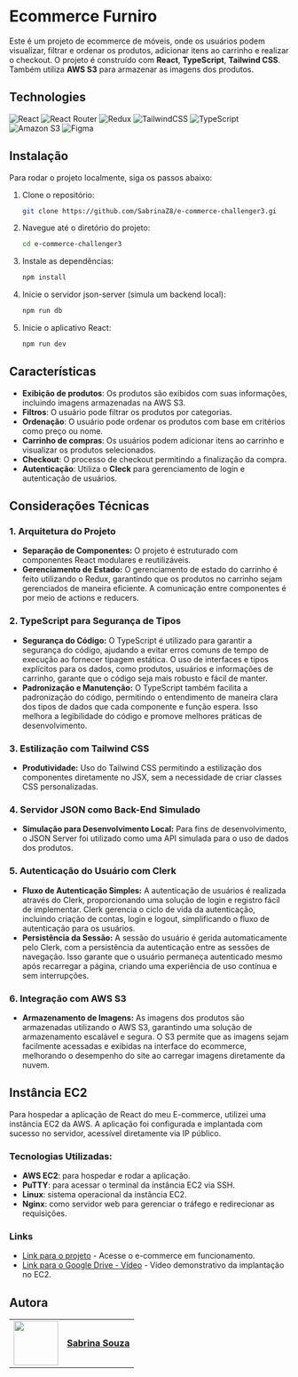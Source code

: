# Ecommerce Furniro

Este é um projeto de ecommerce de móveis, onde os usuários podem visualizar, filtrar e ordenar os produtos, adicionar itens ao carrinho e realizar o checkout. O projeto é construído com **React**, **TypeScript**, **Tailwind CSS**. Também utiliza **AWS S3** para armazenar as imagens dos produtos.

## Technologies

![React](https://img.shields.io/badge/react-%2320232a.svg?style=for-the-badge&logo=react&logoColor=%2361DAFB)
![React Router](https://img.shields.io/badge/React_Router-CA4245?style=for-the-badge&logo=react-router&logoColor=white)
![Redux](https://img.shields.io/badge/redux-%23593d88.svg?style=for-the-badge&logo=redux&logoColor=white)
![TailwindCSS](https://img.shields.io/badge/tailwindcss-%2338B2AC.svg?style=for-the-badge&logo=tailwind-css&logoColor=white)
![TypeScript](https://img.shields.io/badge/typescript-%23007ACC.svg?style=for-the-badge&logo=typescript&logoColor=white)
![Amazon S3](https://img.shields.io/badge/Amazon%20S3-FF9900?style=for-the-badge&logo=amazons3&logoColor=white)
![Figma](https://img.shields.io/badge/figma-%23F24E1E.svg?style=for-the-badge&logo=figma&logoColor=white)

## Instalação

Para rodar o projeto localmente, siga os passos abaixo:

1. Clone o repositório:
   ```bash
   git clone https://github.com/SabrinaZ8/e-commerce-challenger3.gi
2. Navegue até o diretório do projeto:
   ```bash
   cd e-commerce-challenger3
3. Instale as dependências:
   ```bash
   npm install
4. Inicie o servidor json-server (simula um backend local):
   ```bash
   npm run db
5. Inicie o aplicativo React:
   ```bash
   npm run dev

## Características

- **Exibição de produtos**: Os produtos são exibidos com suas informações, incluindo imagens armazenadas na AWS S3.
- **Filtros**: O usuário pode filtrar os produtos por categorias.
- **Ordenação**: O usuário pode ordenar os produtos com base em critérios como preço ou nome.
- **Carrinho de compras**: Os usuários podem adicionar itens ao carrinho e visualizar os produtos selecionados.
- **Checkout**: O processo de checkout permitindo a finalização da compra.
- **Autenticação**: Utiliza o **Cleck** para gerenciamento de login e autenticação de usuários.

## Considerações Técnicas

### 1. Arquitetura do Projeto
   
- **Separação de Componentes:**
O projeto é estruturado com componentes React modulares e reutilizáveis.
- **Gerenciamento de Estado:**
O gerenciamento de estado do carrinho é feito utilizando o Redux, garantindo que os produtos no carrinho sejam gerenciados de maneira eficiente. A comunicação entre componentes é por meio de actions e reducers.

### 2. TypeScript para Segurança de Tipos
- **Segurança do Código:**
O TypeScript é utilizado para garantir a segurança do código, ajudando a evitar erros comuns de tempo de execução ao fornecer tipagem estática. O uso de interfaces e tipos explícitos para os dados, como produtos, usuários e informações de carrinho, garante que o código seja mais robusto e fácil de manter.
- **Padronização e Manutenção:**
O TypeScript também facilita a padronização do código, permitindo o entendimento de maneira clara dos tipos de dados que cada componente e função espera. Isso melhora a legibilidade do código e promove melhores práticas de desenvolvimento.

### 3. Estilização com Tailwind CSS
- **Produtividade:**
Uso do Tailwind CSS permitindo a estilização dos componentes diretamente no JSX, sem a necessidade de criar classes CSS personalizadas.

### 4. Servidor JSON como Back-End Simulado
- **Simulação para Desenvolvimento Local:**
Para fins de desenvolvimento, o JSON Server foi utilizado como uma API simulada para o uso de dados dos produtos.

### 5. Autenticação do Usuário com Clerk
- **Fluxo de Autenticação Simples:**
A autenticação de usuários é realizada através do Clerk, proporcionando uma solução de login e registro fácil de implementar. Clerk gerencia o ciclo de vida da autenticação, incluindo criação de contas, login e logout, simplificando o fluxo de autenticação para os usuários.
- **Persistência da Sessão:**
A sessão do usuário é gerida automaticamente pelo Clerk, com a persistência da autenticação entre as sessões de navegação. Isso garante que o usuário permaneça autenticado mesmo após recarregar a página, criando uma experiência de uso contínua e sem interrupções.

### 6. Integração com AWS S3
- **Armazenamento de Imagens:**
As imagens dos produtos são armazenadas utilizando o AWS S3, garantindo uma solução de armazenamento escalável e segura. O S3 permite que as imagens sejam facilmente acessadas e exibidas na interface do ecommerce, melhorando o desempenho do site ao carregar imagens diretamente da nuvem.


## Instância EC2

Para hospedar a aplicação de React do meu E-commerce, utilizei uma instância EC2 da AWS. A aplicação foi configurada e implantada com sucesso no servidor, acessível diretamente via IP público.

### Tecnologias Utilizadas:
- **AWS EC2**: para hospedar e rodar a aplicação.
- **PuTTY**: para acessar o terminal da instância EC2 via SSH.
- **Linux**: sistema operacional da instância EC2.
- **Nginx**: como servidor web para gerenciar o tráfego e redirecionar as requisições.

### Links
- [Link para o projeto](http://3.141.200.237) - Acesse o e-commerce em funcionamento.
- [Link para o Google Drive - Vídeo](https://drive.google.com/file/d/1HaURkHu1SRDFZgHQK_IrjQAW-mRVvVy_/view?usp=sharing) - Vídeo demonstrativo da implantação no EC2.

## Autora

<table>
  <tr>
    <td>
      <img width="80px" align="center" src="https://avatars.githubusercontent.com/SabrinaZ8"/>
    </td>
    <td align="left">
      <a href="https://github.com/SabrinaZ8">
         <span><b>Sabrina Souza</b></span>
      </a>
      <br>
    </td>
  </tr>
</table>



